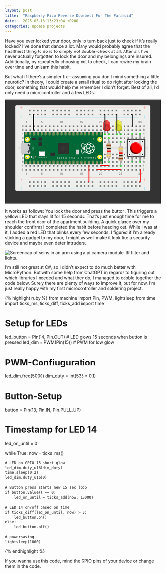 ```yaml
---
layout: post
title:  "Raspberry Pico Reverse Doorbell For The Paranoid"
date:   2025-05-13 13:23:04 +0200
categories: update projects
---
```

Have you ever locked your door, only to turn back just to check if it’s really locked? I’ve done that dance a lot. Many would probably agree that the healthiest thing to do is to simply not double-check at all. After all, I’ve never actually forgotten to lock the door and my belongings are insured.
Additionally, by repeatedly choosing not to check, I can rewire my brain over time and unlearn this habit.

But what if there’s a simpler fix—assuming you don’t mind something a little neurotic? In theory, I could create a small ritual to do right after locking the door, something that would help me remember I didn’t forget. Best of all, I’d only need a microcontroller and a few LEDs.

![Screencap of veins in an arm using a pi camera module, IR filter and lights.](/images/screenshot202505131428.png)

It works as follows:
You lock the door and press the button. This triggers a yellow LED that stays lit for 15 seconds. That’s just enough time for me to reach the front door of the apartment building. A quick glance over my shoulder confirms I completed the habit before heading out.
While I was at it, I added a red LED that blinks every few seconds. I figured if I’m already sticking a gadget to my door, I might as well make it look like a security device and maybe even deter intruders.

![Screencap of veins in an arm using a pi camera module, IR filter and lights.](/images/pico5280d97170d6b8.gif)

I’m still not great at C#, so I didn’t expect to do much better with MicroPython. But with some help from ChatGPT in regards to figuring out which libraries I needed and what they do, I managed to cobble together the code below.
Surely there are plenty of ways to improve it, but for now, I’m just really happy with my first microcontroller and soldering project.

{% highlight ruby %}
from machine import Pin, PWM, lightsleep
from time import ticks_ms, ticks_diff, ticks_add
import time

# Setup for LEDs
led_button = Pin(14, Pin.OUT)    # LED glows 15 seconds when button is pressed
led_dim = PWM(Pin(15))           # PWM for low glow

# PWM-Confiuguration
led_dim.freq(5000)
dim_duty = int(535 * 0.1)           

# Button-Setup
button = Pin(13, Pin.IN, Pin.PULL_UP)

# Timestamp for LED 14
led_on_until = 0

while True:
    now = ticks_ms()

    # LED on GPIO 15 short glow
    led_dim.duty_u16(dim_duty)
    time.sleep(0.2)
    led_dim.duty_u16(0)

    # Button press starts new 15 sec loop
    if button.value() == 0:
        led_on_until = ticks_add(now, 15000)

    # LED 14 on/off based on time
    if ticks_diff(led_on_until, now) > 0:
        led_button.on()
    else:
        led_button.off()

    # powersaving
    lightsleep(1800)
{% endhighlight %}

If you wanna use this code, mind the GPIO pins of your device or change them in the code.